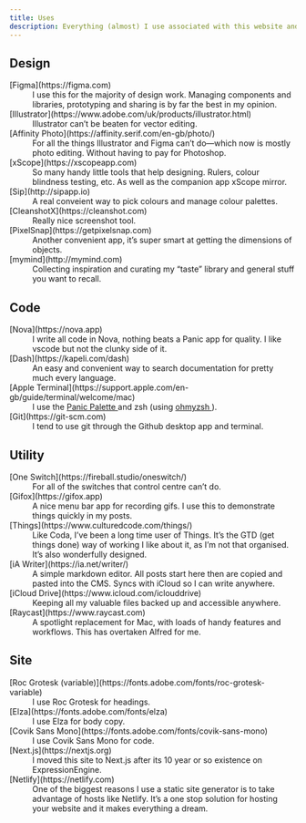 ```yaml
---
title: Uses
description: Everything (almost) I use associated with this website and my day to day work.
---
```


<section className="col-content max-w-prose">
  <h2 className="text-4xl leading-4xl lowercase font-display font-variation-bold text-fern-1100 mb-2 pt-6">Design</h2>
  <dl className="f4">
    <dt className="text-fern-1100 mb-1 text-lg">[Figma](https://figma.com)</dt>
    <dd className="text-ui-body mb-3 text-lg">
      I use this for the majority of design work. Managing components and libraries,
      prototyping and sharing is by far the best in my opinion.
    </dd>
    <dt className="text-fern-1100 mb-1 text-lg">[Illustrator](https://www.adobe.com/uk/products/illustrator.html)</dt>
    <dd className="text-ui-body mb-3 text-lg">Illustrator can’t be beaten for vector editing.</dd>
    <dt className="text-fern-1100 mb-1 text-lg">[Affinity Photo](https://affinity.serif.com/en-gb/photo/)</dt>
    <dd className="text-ui-body mb-3 text-lg">
      For all the things Illustrator and Figma can’t do—which now is mostly photo editing. Without having to pay for Photoshop.
    </dd>
    <dt className="text-fern-1100 mb-1 text-lg">[xScope](https://xscopeapp.com)</dt>
    <dd className="text-ui-body mb-3 text-lg">
      So many handy little tools that help designing. Rulers, colour blindness testing,
      etc. As well as the companion app xScope mirror.
    </dd>
    <dt className="text-fern-1100 mb-1 text-lg">[Sip](http://sipapp.io)</dt>
    <dd className="text-ui-body mb-3 text-lg">
      A real conveient way to pick colours and manage colour palettes.
    </dd>
    <dt className="text-fern-1100 mb-1 text-lg">[CleanshotX](https://cleanshot.com)</dt>
    <dd className="text-ui-body mb-3 text-lg">
      Really nice screenshot tool.
    </dd>
    <dt className="text-fern-1100 mb-1 text-lg">[PixelSnap](https://getpixelsnap.com)</dt>
    <dd className="text-ui-body mb-3 text-lg">
      Another convenient app, it’s super smart at getting the dimensions of objects.
    </dd>
    <dt className="text-fern-1100 mb-1 text-lg">[mymind](http://mymind.com)</dt>
    <dd className="text-ui-body mb-3 text-lg">
      Collecting inspiration and curating my “taste” library and general stuff you want to recall.
    </dd>
  </dl>
</section>
<section className="col-content max-w-prose">
  <h2 className="text-4xl leading-4xl lowercase font-display font-variation-bold text-fern-1100 mb-2 pt-6">Code</h2>
  <dl className="f4">
    <dt className="text-fern-1100 mb-1 text-lg">[Nova](https://nova.app)</dt>
    <dd className="text-ui-body mb-3 text-lg">
      I write all code in Nova, nothing beats a Panic app for quality. I like vscode but
      not the clunky side of it.
    </dd>
    <dt className="text-fern-1100 mb-1 text-lg">[Dash](https://kapeli.com/dash)</dt>
    <dd className="text-ui-body mb-3 text-lg">
      An easy and convenient way to search documentation for pretty much every language.
    </dd>
    <dt className="text-fern-1100 mb-1 text-lg">[Apple Terminal](https://support.apple.com/en-gb/guide/terminal/welcome/mac)</dt>
    <dd className="text-ui-body mb-3 text-lg">
      I use the <a href="https://twitter.com/panic/status/558389225612005376?lang=en-gb" className="secondary-hover link" > Panic Palette </a> and zsh (using <a href="http://ohmyz.sh" className="secondary-hover link"> ohmyzsh </a>).
    </dd>
    <dt className="text-fern-1100 mb-1 text-lg">[Git](https://git-scm.com)</dt>
    <dd className="text-ui-body mb-0 text-lg">
      I tend to use git through the Github desktop app and terminal.
    </dd>
  </dl>
</section>
<section className="col-content max-w-prose">
  <h2 className="text-4xl leading-4xl lowercase font-display font-variation-bold text-fern-1100 mb-2 pt-6">Utility</h2>
  <dl className="f4">
    <dt className="text-fern-1100 mb-1 text-lg">[One Switch](https://fireball.studio/oneswitch/)</dt>
    <dd className="text-ui-body mb-3 text-lg">For all of the switches that control centre can’t do.</dd>
    <dt className="text-fern-1100 mb-1 text-lg">[Gifox](https://gifox.app)</dt>
    <dd className="text-ui-body mb-3 text-lg">
      A nice menu bar app for recording gifs. I use this to demonstrate things quickly in my posts.
    </dd>
    <dt className="text-fern-1100 mb-1 text-lg">
      [Things](https://www.culturedcode.com/things/)
    </dt>
    <dd className="text-ui-body mb-3 text-lg">Like Coda, I’ve been a long time user of Things. It’s the GTD (get things done) way of working I like about it, as I’m not that organised. It’s also wonderfully designed.</dd>
    <dt className="text-fern-1100 mb-1 text-lg">
      [iA Writer](https://ia.net/writer/)
    </dt>
    <dd className="text-ui-body mb-3 text-lg">
      A simple markdown editor. All posts start here then are copied and pasted into the
      CMS. Syncs with iCloud so I can write anywhere.
    </dd>
    <dt className="text-fern-1100 mb-1 text-lg">[iCloud Drive](https://www.icloud.com/iclouddrive)</dt>
    <dd className="text-ui-body mb-3 text-lg">
      Keeping all my valuable files backed up and accessible anywhere.
    </dd>
    <dt className="text-fern-1100 mb-1 text-lg">[Raycast](https://www.raycast.com)</dt>
    <dd className="text-ui-body mb-3 text-lg">
      A spotlight replacement for Mac, with loads of handy features and workflows. This has overtaken Alfred for me.
    </dd>
  </dl>
</section>
<section className="col-content max-w-prose">
  <h2 className="text-4xl leading-4xl lowercase font-display font-variation-bold text-fern-1100 mb-2 pt-6">Site</h2>
  <dl className="f4">
    <dt className="text-fern-1100 mb-1 text-lg">
      [Roc Grotesk (variable)](https://fonts.adobe.com/fonts/roc-grotesk-variable)
    </dt>
    <dd className="text-ui-body mb-3 text-lg">I use Roc Grotesk for headings.</dd>
    <dt className="text-fern-1100 mb-1 text-lg">
      [Elza](https://fonts.adobe.com/fonts/elza)
    </dt>
    <dd className="text-ui-body mb-3 text-lg">I use Elza for body copy.</dd>
    <dt className="text-fern-1100 mb-1 text-lg">
      [Covik Sans Mono](https://fonts.adobe.com/fonts/covik-sans-mono)
    </dt>
    <dd className="text-ui-body mb-3 text-lg">I use Covik Sans Mono for code.</dd>
    <dt className="text-fern-1100 mb-1 text-lg">[Next.js](https://nextjs.org)</dt>
    <dd className="text-ui-body mb-3 text-lg">
      I moved this site to Next.js after its 10 year or so existence on ExpressionEngine.
    </dd>
    <dt className="text-fern-1100 mb-1 text-lg">[Netlify](https://netlify.com)</dt>
    <dd className="text-ui-body mb-0 text-lg">
      One of the biggest reasons I use a static site generator is to take advantage of
      hosts like Netlify. It’s a one stop solution for hosting your website and it makes
      everything a dream.
    </dd>
  </dl>
</section>
